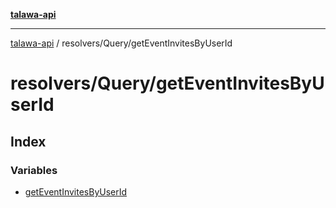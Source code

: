 [**talawa-api**](../../../README.md)

***

[talawa-api](../../../modules.md) / resolvers/Query/getEventInvitesByUserId

# resolvers/Query/getEventInvitesByUserId

## Index

### Variables

- [getEventInvitesByUserId](variables/getEventInvitesByUserId.md)
